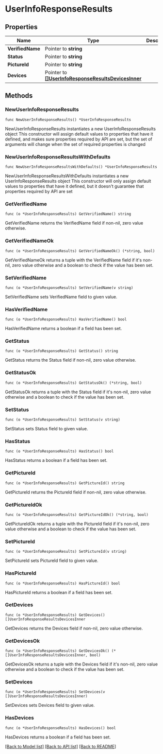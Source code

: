 # UserInfoResponseResults

## Properties

Name | Type | Description | Notes
------------ | ------------- | ------------- | -------------
**VerifiedName** | Pointer to **string** |  | [optional] 
**Status** | Pointer to **string** |  | [optional] 
**PictureId** | Pointer to **string** |  | [optional] 
**Devices** | Pointer to [**[]UserInfoResponseResultsDevicesInner**](UserInfoResponseResultsDevicesInner.md) |  | [optional] 

## Methods

### NewUserInfoResponseResults

`func NewUserInfoResponseResults() *UserInfoResponseResults`

NewUserInfoResponseResults instantiates a new UserInfoResponseResults object
This constructor will assign default values to properties that have it defined,
and makes sure properties required by API are set, but the set of arguments
will change when the set of required properties is changed

### NewUserInfoResponseResultsWithDefaults

`func NewUserInfoResponseResultsWithDefaults() *UserInfoResponseResults`

NewUserInfoResponseResultsWithDefaults instantiates a new UserInfoResponseResults object
This constructor will only assign default values to properties that have it defined,
but it doesn't guarantee that properties required by API are set

### GetVerifiedName

`func (o *UserInfoResponseResults) GetVerifiedName() string`

GetVerifiedName returns the VerifiedName field if non-nil, zero value otherwise.

### GetVerifiedNameOk

`func (o *UserInfoResponseResults) GetVerifiedNameOk() (*string, bool)`

GetVerifiedNameOk returns a tuple with the VerifiedName field if it's non-nil, zero value otherwise
and a boolean to check if the value has been set.

### SetVerifiedName

`func (o *UserInfoResponseResults) SetVerifiedName(v string)`

SetVerifiedName sets VerifiedName field to given value.

### HasVerifiedName

`func (o *UserInfoResponseResults) HasVerifiedName() bool`

HasVerifiedName returns a boolean if a field has been set.

### GetStatus

`func (o *UserInfoResponseResults) GetStatus() string`

GetStatus returns the Status field if non-nil, zero value otherwise.

### GetStatusOk

`func (o *UserInfoResponseResults) GetStatusOk() (*string, bool)`

GetStatusOk returns a tuple with the Status field if it's non-nil, zero value otherwise
and a boolean to check if the value has been set.

### SetStatus

`func (o *UserInfoResponseResults) SetStatus(v string)`

SetStatus sets Status field to given value.

### HasStatus

`func (o *UserInfoResponseResults) HasStatus() bool`

HasStatus returns a boolean if a field has been set.

### GetPictureId

`func (o *UserInfoResponseResults) GetPictureId() string`

GetPictureId returns the PictureId field if non-nil, zero value otherwise.

### GetPictureIdOk

`func (o *UserInfoResponseResults) GetPictureIdOk() (*string, bool)`

GetPictureIdOk returns a tuple with the PictureId field if it's non-nil, zero value otherwise
and a boolean to check if the value has been set.

### SetPictureId

`func (o *UserInfoResponseResults) SetPictureId(v string)`

SetPictureId sets PictureId field to given value.

### HasPictureId

`func (o *UserInfoResponseResults) HasPictureId() bool`

HasPictureId returns a boolean if a field has been set.

### GetDevices

`func (o *UserInfoResponseResults) GetDevices() []UserInfoResponseResultsDevicesInner`

GetDevices returns the Devices field if non-nil, zero value otherwise.

### GetDevicesOk

`func (o *UserInfoResponseResults) GetDevicesOk() (*[]UserInfoResponseResultsDevicesInner, bool)`

GetDevicesOk returns a tuple with the Devices field if it's non-nil, zero value otherwise
and a boolean to check if the value has been set.

### SetDevices

`func (o *UserInfoResponseResults) SetDevices(v []UserInfoResponseResultsDevicesInner)`

SetDevices sets Devices field to given value.

### HasDevices

`func (o *UserInfoResponseResults) HasDevices() bool`

HasDevices returns a boolean if a field has been set.


[[Back to Model list]](../README.md#documentation-for-models) [[Back to API list]](../README.md#documentation-for-api-endpoints) [[Back to README]](../README.md)


